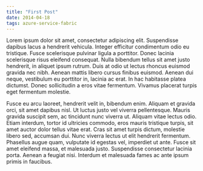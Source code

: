 ```yaml
---
title: "First Post"
date: 2014-04-18
tags: azure-service-fabric
---
```


Lorem ipsum dolor sit amet, consectetur adipiscing elit. Suspendisse dapibus lacus a hendrerit vehicula. Integer efficitur condimentum odio eu tristique. Fusce scelerisque pulvinar ligula a porttitor. Donec lacinia scelerisque risus eleifend consequat. Nulla bibendum tellus sit amet justo hendrerit, in aliquet ipsum rutrum. Duis at odio ut lectus rhoncus euismod gravida nec nibh. Aenean mattis libero cursus finibus euismod. Aenean dui neque, vestibulum eu porttitor in, lacinia ac erat. In hac habitasse platea dictumst. Donec sollicitudin a eros vitae fermentum. Vivamus placerat turpis eget fermentum molestie. 

Fusce eu arcu laoreet, hendrerit velit in, bibendum enim. Aliquam et gravida orci, sit amet dapibus nisl. Ut luctus justo vel viverra pellentesque. Mauris gravida suscipit sem, ac tincidunt nunc viverra ut. Aliquam vitae lectus odio. Etiam interdum, tortor id ultricies commodo, eros mauris tristique turpis, sit amet auctor dolor tellus vitae erat. Cras sit amet turpis dictum, molestie libero sed, accumsan dui. Nunc viverra lectus ut elit hendrerit fermentum. Phasellus augue quam, vulputate id egestas vel, imperdiet ut ante. Fusce sit amet eleifend massa, et malesuada justo. Suspendisse consectetur lacinia porta. Aenean a feugiat nisi. Interdum et malesuada fames ac ante ipsum primis in faucibus. 